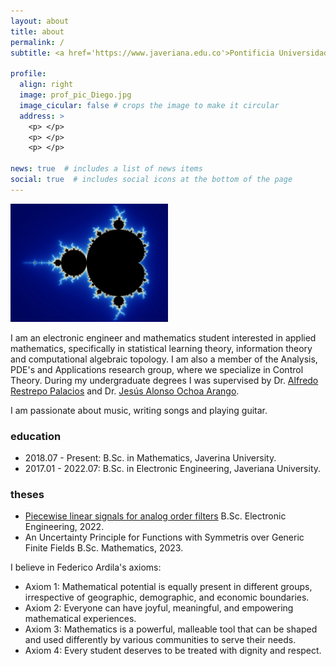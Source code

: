 ```yaml
---
layout: about
title: about
permalink: /
subtitle: <a href='https://www.javeriana.edu.co'>Pontificia Universidad Javeriana</a>, Bogotá, Colombia.

profile:
  align: right
  image: prof_pic_Diego.jpg
  image_cicular: false # crops the image to make it circular
  address: >
    <p> </p>
    <p> </p>
    <p> </p>

news: true  # includes a list of news items
social: true  # includes social icons at the bottom of the page
---
```


<img src="/assets/img/complex.jpg" alt="Alt text" title="Optional title" style="opacity: 1; width: 50%;">

I am an electronic engineer and mathematics student interested in applied mathematics, specifically in statistical learning theory, information theory and computational algebraic topology. I am also a member of the Analysis, PDE's and Applications research group, where we specialize in Control Theory. During my undergraduate degrees I was supervised by Dr. <a href="https://alfredorestrepo.academia.edu/" target="_blank">Alfredo Restrepo Palacios</a> and Dr. <a href="https://scholar.google.es/citations?hl=es&user=Pcs9Vv0AAAAJ" target="_blank">Jesús Alonso Ochoa Arango</a>.

I am passionate about music, writing songs and playing guitar.

### education
* 2018.07 - Present: B.Sc. in Mathematics, Javerina University.
* 2017.01 - 2022.07: B.Sc. in Electronic Engineering, Javeriana University.

### theses
* <a href="https://ddiaz99.github.io/assets/pdf/TG_DiegoDiaz_Senales_Lineales_a_Trozos_para_Filtros_de_Orden_Analogicos.pdf" target="_blank">Piecewise linear signals for analog order filters</a> B.Sc. Electronic Engineering, 2022.
* An Uncertainty Principle for Functions with Symmetris over Generic Finite Fields B.Sc. Mathematics, 2023.


I believe in Federico Ardila's axioms:
- Axiom 1: Mathematical potential is equally present in different groups, irrespective of geographic, demographic, and economic boundaries.
- Axiom 2: Everyone can have joyful, meaningful, and empowering mathematical experiences.
- Axiom 3: Mathematics is a powerful, malleable tool that can be shaped and used differently by various communities to serve their needs.
- Axiom 4: Every student deserves to be treated with dignity and respect.